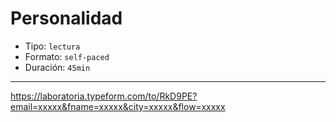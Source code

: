 # Personalidad

* Tipo: `lectura`
* Formato: `self-paced`
* Duración: `45min`

***

https://laboratoria.typeform.com/to/RkD9PE?email=xxxxx&fname=xxxxx&city=xxxxx&flow=xxxxx
